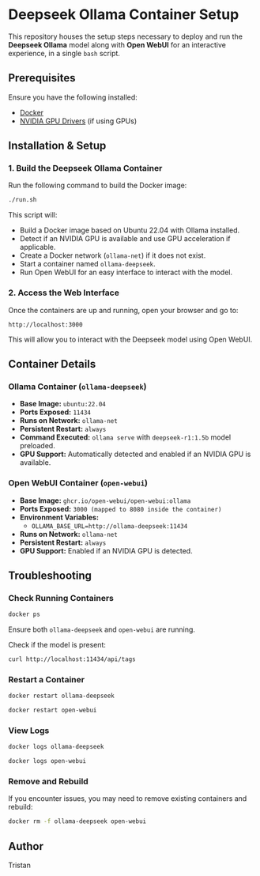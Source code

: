 # Deepseek Ollama Container Setup

This repository houses the setup steps necessary to deploy and run the **Deepseek Ollama** model along with **Open WebUI** for an interactive experience, in a single `bash` script.

## Prerequisites

Ensure you have the following installed:

- [Docker](https://docs.docker.com/get-docker/)
- [NVIDIA GPU Drivers](https://docs.nvidia.com/datacenter/tesla/tesla-installation-notes/index.html) (if using GPUs)

## Installation & Setup

### 1. Build the Deepseek Ollama Container

Run the following command to build the Docker image:

```sh
./run.sh
```

This script will:

- Build a Docker image based on Ubuntu 22.04 with Ollama installed.
- Detect if an NVIDIA GPU is available and use GPU acceleration if applicable.
- Create a Docker network (`ollama-net`) if it does not exist.
- Start a container named `ollama-deepseek`.
- Run Open WebUI for an easy interface to interact with the model.

### 2. Access the Web Interface

Once the containers are up and running, open your browser and go to:

```
http://localhost:3000
```

This will allow you to interact with the Deepseek model using Open WebUI.

## Container Details

### Ollama Container (`ollama-deepseek`)

- **Base Image:** `ubuntu:22.04`
- **Ports Exposed:** `11434`
- **Runs on Network:** `ollama-net`
- **Persistent Restart:** `always`
- **Command Executed:** `ollama serve` with `deepseek-r1:1.5b` model preloaded.
- **GPU Support:** Automatically detected and enabled if an NVIDIA GPU is available.

### Open WebUI Container (`open-webui`)

- **Base Image:** `ghcr.io/open-webui/open-webui:ollama`
- **Ports Exposed:** `3000 (mapped to 8080 inside the container)`
- **Environment Variables:**
  - `OLLAMA_BASE_URL=http://ollama-deepseek:11434`
- **Runs on Network:** `ollama-net`
- **Persistent Restart:** `always`
- **GPU Support:** Enabled if an NVIDIA GPU is detected.

## Troubleshooting

### Check Running Containers

```sh
docker ps
```

Ensure both `ollama-deepseek` and `open-webui` are running.

Check if the model is present:

```sh
curl http://localhost:11434/api/tags
```

### Restart a Container

```sh
docker restart ollama-deepseek
```

```sh
docker restart open-webui
```

### View Logs

```sh
docker logs ollama-deepseek
```

```sh
docker logs open-webui
```

### Remove and Rebuild

If you encounter issues, you may need to remove existing containers and rebuild:

```sh
docker rm -f ollama-deepseek open-webui
```

## Author

Tristan
